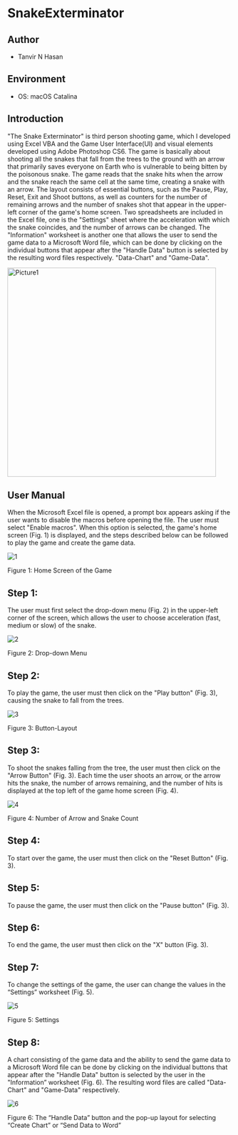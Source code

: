 # SnakeExterminator

## Author
- Tanvir N Hasan

## Environment
- OS: macOS Catalina

## Introduction
"The Snake Exterminator" is third person shooting game, which I developed using Excel VBA and the Game User Interface(UI) and visual elements developed using Adobe Photoshop CS6. The game is basically about shooting all the snakes that fall from the trees to the ground with an arrow that primarily saves everyone on Earth who is vulnerable to being bitten by the poisonous snake. The game reads that the snake hits when the arrow and the snake reach the same cell at the same time, creating a snake with an arrow. The layout consists of essential buttons, such as the Pause, Play, Reset, Exit and Shoot buttons, as well as counters for the number of remaining arrows and the number of snakes shot that appear in the upper-left corner of the game's home screen. Two spreadsheets are included in the Excel file, one is the "Settings" sheet where the acceleration with which the snake coincides, and the number of arrows can be changed. The "Information" worksheet is another one that allows the user to send the game data to a Microsoft Word file, which can be done by clicking on the individual buttons that appear after the "Handle Data" button is selected by the resulting word files respectively. "Data-Chart" and "Game-Data".

<img width="468" alt="Picture1" src="https://user-images.githubusercontent.com/68251349/133665269-77c22cf1-e56a-400d-ba6e-8bf3874b30d5.png">

## User Manual
When the Microsoft Excel file is opened, a prompt box appears asking if the user wants to disable the macros before opening the file. The user must select "Enable macros". When this option is selected, the game's home screen (Fig. 1) is displayed, and the steps described below can be followed to play the game and create the game data.

![1](https://user-images.githubusercontent.com/68251349/152912419-ce9c8d5c-55a6-4986-b54f-f291a445ea8e.png)

Figure 1: Home Screen of the Game

## Step 1:
The user must first select the drop-down menu (Fig. 2) in the upper-left corner of the screen, which allows the user to choose acceleration (fast, medium or slow) of the snake.

![2](https://user-images.githubusercontent.com/68251349/152912612-a8d48b73-6f90-449a-9e5c-9fb6f29e9bdb.png)

Figure 2: Drop-down Menu

## Step 2:
To play the game, the user must then click on the "Play button" (Fig. 3), causing the snake to fall from the trees.

![3](https://user-images.githubusercontent.com/68251349/152912715-14cf4398-6479-4e2f-ad88-cb1a64bb708b.png)

Figure 3: Button-Layout

## Step 3:
To shoot the snakes falling from the tree, the user must then click on the "Arrow Button" (Fig. 3). Each time the user shoots an arrow, or the arrow hits the snake, the number of arrows remaining, and the number of hits is displayed at the top left of the game home screen (Fig. 4).

![4](https://user-images.githubusercontent.com/68251349/152912799-135347bc-d3d4-4f91-9764-eebd46498685.png)

Figure 4: Number of Arrow and Snake Count

## Step 4:
To start over the game, the user must then click on the "Reset Button" (Fig. 3).

## Step 5:
To pause the game, the user must then click on the "Pause button" (Fig. 3).

## Step 6:
To end the game, the user must then click on the "X" button (Fig. 3).

## Step 7:
To change the settings of the game, the user can change the values in the “Settings” worksheet (Fig. 5).

![5](https://user-images.githubusercontent.com/68251349/152912981-47d5998c-7a7e-418c-8694-d9fd99aed8b7.png)

Figure 5: Settings

## Step 8:
A chart consisting of the game data and the ability to send the game data to a Microsoft Word file can be done by clicking on the individual buttons that appear after the "Handle Data" button is selected by the user in the "Information” worksheet (Fig. 6). The resulting word files are called "Data-Chart" and "Game-Data" respectively.

![6](https://user-images.githubusercontent.com/68251349/152913086-89d66361-1a93-476a-8c23-9a47b8938bb2.png)

Figure 6: The “Handle Data” button and the pop-up layout for selecting “Create Chart” or “Send Data to Word”



